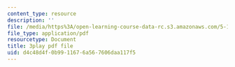 ```yaml
---
content_type: resource
description: ''
file: /media/https%3A/open-learning-course-data-rc.s3.amazonaws.com/5-112-principles-of-chemical-science-fall-2005/d4c48d4f0b9911676a567606daa117f5_NVTHQwQ9IqA.pdf
file_type: application/pdf
resourcetype: Document
title: 3play pdf file
uid: d4c48d4f-0b99-1167-6a56-7606daa117f5
---
```

